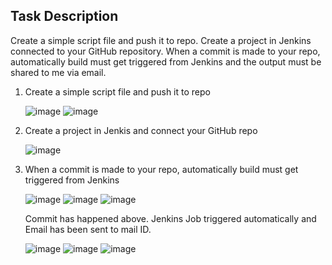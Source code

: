 ## Task Description

Create a simple script file and push it to repo. Create a project in Jenkins connected to your GitHub repository. When a commit is made to your repo, automatically build must get triggered from Jenkins and the output must be shared to me via email.

1. Create a simple script file and push it to repo

   ![image](https://github.com/user-attachments/assets/b945c58e-ba5d-47bf-a24f-fc39b7fb566f)
   ![image](https://github.com/user-attachments/assets/8de58f22-7a96-4312-a576-fc81ea197303)

2. Create a project in Jenkis and connect your GitHub repo

   ![image](https://github.com/user-attachments/assets/80cd27c7-e3e4-4462-9589-d7545bbf3f01)

3. When a commit is made to your repo, automatically build must get triggered from Jenkins

   ![image](https://github.com/user-attachments/assets/ff287792-724d-49da-a2a3-8905d2402ac2)
   ![image](https://github.com/user-attachments/assets/17fe6384-e7bd-471e-9f9a-baa1dc9c7cf6)
   ![image](https://github.com/user-attachments/assets/042f6d95-3f0b-415e-a965-02e92a5fa39f)

   Commit has happened above. Jenkins Job triggered automatically and Email has been sent to mail ID.

   ![image](https://github.com/user-attachments/assets/af2cbfd6-7893-4e66-b25d-7067148276c2)
   ![image](https://github.com/user-attachments/assets/54309cf4-84cc-41ca-90d5-44d317002533)
   ![image](https://github.com/user-attachments/assets/4a04b449-5f6a-4350-a9af-8801f869039f)

   
